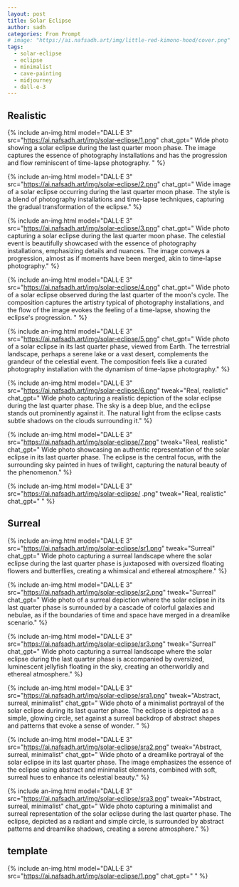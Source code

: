 ```yaml
---
layout: post
title: Solar Eclipse
author: sadh
categories: From Prompt
# image: "https://ai.nafsadh.art/img/little-red-kimono-hood/cover.png"
tags:
  - solar-eclipse
  - eclipse
  - minimalist
  - cave-painting
  - midjourney
  - dall-e-3
---
```


## Realistic

<div class="row row-cols-3">

{% include an-img.html model="DALL·E 3"
src="https://ai.nafsadh.art/img/solar-eclipse/1.png"
chat_gpt="
Wide photo showing a solar eclipse during the last quarter moon phase. The image
captures the essence of photography installations and has the progression and
flow reminiscent of time-lapse photography. " %}

{% include an-img.html model="DALL·E 3"
src="https://ai.nafsadh.art/img/solar-eclipse/2.png"
chat_gpt="
Wide image of a solar eclipse occurring during the last quarter moon phase. The
style is a blend of photography installations and time-lapse techniques,
capturing the gradual transformation of the eclipse." %}

{% include an-img.html model="DALL·E 3"
src="https://ai.nafsadh.art/img/solar-eclipse/3.png"
chat_gpt="
Wide photo capturing a solar eclipse during the last quarter moon phase. The
celestial event is beautifully showcased with the essence of photography
installations, emphasizing details and nuances. The image conveys a progression,
almost as if moments have been merged, akin to time-lapse photography." %}

{% include an-img.html model="DALL·E 3"
src="https://ai.nafsadh.art/img/solar-eclipse/4.png"
chat_gpt="
Wide photo of a solar eclipse observed during the last quarter of the moon's
cycle. The composition captures the artistry typical of photography
installations, and the flow of the image evokes the feeling of a time-lapse,
showing the eclipse's progression. " %}

{% include an-img.html model="DALL·E 3"
src="https://ai.nafsadh.art/img/solar-eclipse/5.png"
chat_gpt="
Wide photo of a solar eclipse in its last quarter phase, viewed from Earth. The
terrestrial landscape, perhaps a serene lake or a vast desert, complements the
grandeur of the celestial event. The composition feels like a curated
photography installation with the dynamism of time-lapse photography." %}

{% include an-img.html model="DALL·E 3"
src="https://ai.nafsadh.art/img/solar-eclipse/6.png"
tweak="Real, realistic"
chat_gpt="
Wide photo capturing a realistic depiction of the solar eclipse during the last
quarter phase. The sky is a deep blue, and the eclipse stands out prominently
against it. The natural light from the eclipse casts subtle shadows on the
clouds surrounding it." %}

{% include an-img.html model="DALL·E 3"
src="https://ai.nafsadh.art/img/solar-eclipse/7.png" tweak="Real, realistic"
chat_gpt="
Wide photo showcasing an authentic representation of the solar eclipse in its
last quarter phase. The eclipse is the central focus, with the surrounding sky
painted in hues of twilight, capturing the natural beauty of the phenomenon." %}

{% include an-img.html model="DALL·E 3"
src="https://ai.nafsadh.art/img/solar-eclipse/ .png"
tweak="Real, realistic"
chat_gpt="
"
%}

</div>

## Surreal

<div class="row row-cols-3">

{% include an-img.html model="DALL·E 3"
src="https://ai.nafsadh.art/img/solar-eclipse/sr1.png"
tweak="Surreal"
chat_gpt="
Wide photo capturing a surreal landscape where the solar eclipse during the last
quarter phase is juxtaposed with oversized floating flowers and butterflies,
creating a whimsical and ethereal atmosphere." %}

{% include an-img.html model="DALL·E 3"
src="https://ai.nafsadh.art/img/solar-eclipse/sr2.png"
tweak="Surreal"
chat_gpt="
Wide photo of a surreal depiction where the solar eclipse in its last quarter
phase is surrounded by a cascade of colorful galaxies and nebulae, as if the
boundaries of time and space have merged in a dreamlike scenario." %}

{% include an-img.html model="DALL·E 3"
src="https://ai.nafsadh.art/img/solar-eclipse/sr3.png"
tweak="Surreal"
chat_gpt="
Wide photo capturing a surreal landscape where the solar eclipse during the last
quarter phase is accompanied by oversized, luminescent jellyfish floating in the
sky, creating an otherworldly and ethereal atmosphere." %}

{% include an-img.html model="DALL·E 3"
src="https://ai.nafsadh.art/img/solar-eclipse/sra1.png"
tweak="Abstract, surreal, minimalist"
chat_gpt="
Wide photo of a minimalist portrayal of the solar eclipse during its last
quarter phase. The eclipse is depicted as a simple, glowing circle, set against
a surreal backdrop of abstract shapes and patterns that evoke a sense of wonder.
" %}

{% include an-img.html model="DALL·E 3"
src="https://ai.nafsadh.art/img/solar-eclipse/sra2.png"
tweak="Abstract, surreal, minimalist"
chat_gpt="
Wide photo of a dreamlike portrayal of the solar eclipse in its last quarter
phase. The image emphasizes the essence of the eclipse using abstract and
minimalist elements, combined with soft, surreal hues to enhance its celestial
beauty." %}

{% include an-img.html model="DALL·E 3"
src="https://ai.nafsadh.art/img/solar-eclipse/sra3.png"
tweak="Abstract, surreal, minimalist"
chat_gpt="
Wide photo capturing a minimalist and surreal representation of the solar
eclipse during the last quarter phase. The eclipse, depicted as a radiant and
simple circle, is surrounded by abstract patterns and dreamlike shadows,
creating a serene atmosphere." %}

</div>

## template

<div class="row row-cols-3">

{% include an-img.html model="DALL·E 3"
src="https://ai.nafsadh.art/img/solar-eclipse/1.png"
chat_gpt="
"
%}

</div>
